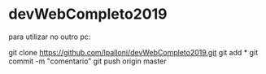 # devWebCompleto2019

para utilizar no outro pc:

git clone https://github.com/lpalloni/devWebCompleto2019.git
git add *
git commit -m "comentario"
git push origin master


